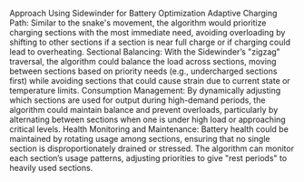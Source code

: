 Approach Using Sidewinder for Battery Optimization
    Adaptive Charging Path: Similar to the snake's movement, the algorithm would prioritize charging sections with the most immediate need, avoiding overloading by shifting to other sections if a section is near full charge or if charging could lead to overheating.
    Sectional Balancing: With the Sidewinder’s "zigzag" traversal, the algorithm could balance the load across sections, moving between sections based on priority needs (e.g., undercharged sections first) while avoiding sections that could cause strain due to current state or temperature limits.
    Consumption Management: By dynamically adjusting which sections are used for output during high-demand periods, the algorithm could maintain balance and prevent overloads, particularly by alternating between sections when one is under high load or approaching critical levels.
    Health Monitoring and Maintenance: Battery health could be maintained by rotating usage among sections, ensuring that no single section is disproportionately drained or stressed. The algorithm can monitor each section’s usage patterns, adjusting priorities to give "rest periods" to heavily used sections.

